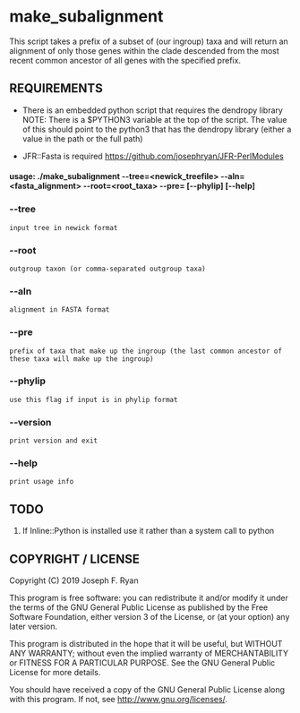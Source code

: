 # make_subalignment
This script takes a prefix of a subset of (our ingroup) taxa and will return an alignment of only those genes within the clade descended from the most recent common ancestor of all genes with the specified prefix.

## REQUIREMENTS

* There is an embedded python script that requires the dendropy library
 NOTE: There is a $PYTHON3 variable at the top of the script.  The value of this should point to the python3 that has the dendropy library (either a value in the path or the full path)

* JFR::Fasta is required https://github.com/josephryan/JFR-PerlModules

#### usage: ./make_subalignment --tree=<newick_treefile> --aln=<fasta_alignment> --root=<root_taxa> --pre=<prefix> [--phylip] [--help]

### --tree
    input tree in newick format
    
### --root
    outgroup taxon (or comma-separated outgroup taxa)
    
### --aln
    alignment in FASTA format
 
### --pre
    prefix of taxa that make up the ingroup (the last common ancestor of these taxa will make up the ingroup)

### --phylip
    use this flag if input is in phylip format
    
### --version
    print version and exit
    
### --help
    print usage info

## TODO

1. If Inline::Python is installed use it rather than a system call to python

## COPYRIGHT / LICENSE

Copyright (C) 2019 Joseph F. Ryan

This program is free software: you can redistribute it and/or modify
it under the terms of the GNU General Public License as published by
the Free Software Foundation, either version 3 of the License, or
(at your option) any later version.

This program is distributed in the hope that it will be useful,
but WITHOUT ANY WARRANTY; without even the implied warranty of
MERCHANTABILITY or FITNESS FOR A PARTICULAR PURPOSE.  See the
GNU General Public License for more details.

You should have received a copy of the GNU General Public License
along with this program.  If not, see <http://www.gnu.org/licenses/>.
